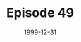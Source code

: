 ---
layout: podcast
title: Episode 49 
number: 49
subtitle: 
summary: 
date: 1999-12-31
location: https://dl.dropboxusercontent.com/s/m92qj9bkylr3qyp/watir_podcast_49.mp3?dl=0
size: 
duration: 
---